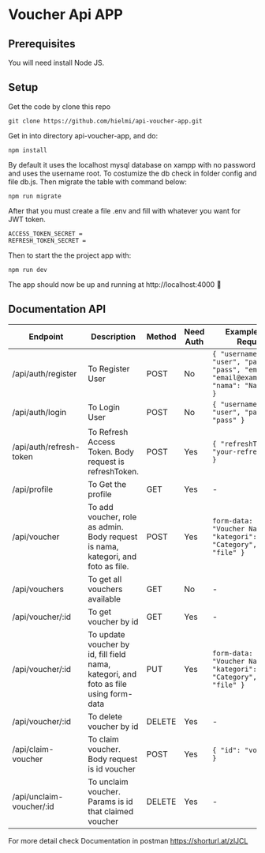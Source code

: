 # Voucher Api APP

## Prerequisites

You will need install Node JS.

## Setup

Get the code by clone this repo

```
git clone https://github.com/hielmi/api-voucher-app.git
```

Get in into directory api-voucher-app, and do:

```
npm install
```

By default it uses the localhost mysql database on xampp with no password and uses the username root. 
To costumize the db check in folder config and file db.js. Then migrate the table with command below:

```
npm run migrate
```

After that you must create a file .env and fill with whatever you want for JWT token.

```
ACCESS_TOKEN_SECRET = 
REFRESH_TOKEN_SECRET = 
```

Then to start the the project app with:

```
npm run dev
```

The app should now be up and running at http://localhost:4000 🚀

## Documentation API


| Endpoint                   | Description                                             | Method | Need Auth | Example Body Request                               |
|----------------------------|---------------------------------------------------------|--------|-----------|----------------------------------------------------|
| /api/auth/register         | To Register User                                        | POST   | No        | `{ "username": "user", "password": "pass", "email": "email@example.com", "nama": "Nama User" }` |
| /api/auth/login            | To Login User                                           | POST   | No        | `{ "username": "user", "password": "pass" }`       |
| /api/auth/refresh-token    | To Refresh Access Token. Body request is refreshToken.  | POST   | Yes       | `{ "refreshToken": "your-refresh-token" }`         |
| /api/profile               | To Get the profile                                      | GET    | Yes       | -                                                  |
| /api/voucher               | To add voucher, role as admin. Body request is nama, kategori, and foto as file. | POST   | Yes       | `form-data: { "nama": "Voucher Name", "kategori": "Category", "foto": "file" }` |
| /api/vouchers              | To get all vouchers available                           | GET    | No        | -                                                  |
| /api/voucher/:id           | To get voucher by id                                    | GET    | Yes       | -                                                  |
| /api/voucher/:id           | To update voucher by id, fill field nama, kategori, and foto as file using form-data | PUT    | Yes       | `form-data: { "nama": "Voucher Name", "kategori": "Category", "foto": "file" }` |
| /api/voucher/:id           | To delete voucher by id                                 | DELETE | Yes       | -                                                  |
| /api/claim-voucher         | To claim voucher. Body request is id voucher            | POST   | Yes       | `{ "id": "voucher-id" }`                           |
| /api/unclaim-voucher/:id   | To unclaim voucher. Params is id that claimed voucher   | DELETE | Yes       | -                                                  |

For more detail check Documentation in postman https://shorturl.at/zlJCL

